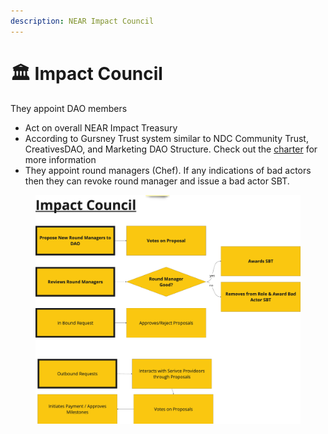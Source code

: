 ```yaml
---
description: NEAR Impact Council
---
```


# 🏛 Impact Council

They appoint DAO members

* Act on overall NEAR Impact Treasury
* According to Gursney Trust system similar to NDC Community Trust, CreativesDAO, and Marketing DAO Structure. Check out the [charter](https://nearefi.org/charter) for more information
* They appoint round managers (Chef). If any indications of bad actors then they can revoke round manager and issue a bad actor SBT.&#x20;



<figure><img src="../.gitbook/assets/image (10).png" alt=""><figcaption></figcaption></figure>

